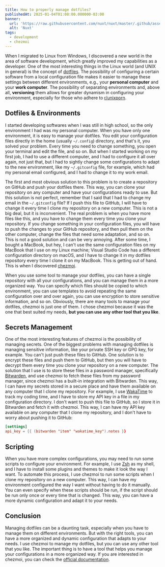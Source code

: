 ```yaml
---
title: How to properly manage dotfiles?
publishedAt: 2025-01-04T01:08:00.000000-03:00
banner:
  url: 'https://raw.githubusercontent.com/nuxt/nuxt/master/.github/assets/banner.svg'
  alt: 'Nuxt'
tags:
  - development
  - chezmoi
---
```


When I migrated to Linux from Windows, I discovered a new world in the area of software
development, which greatly improved my capabilities as a developer. One of the most interesting things in the Linux
world (and UNIX in general) is the concept of [dotfiles](https://wiki.archlinux.org/title/Dotfiles). The possibility of
configuring a certain software from a local configuration file makes it easier to manage these settings between
different environments, e.g., your **personal computer** and your **work computer**. The possibility of separating
environments and, above all, **versioning** them allows for greater dynamism in configuring your environment, especially
for those who adhere to [r/unixporn](https://www.reddit.com/r/unixporn).

## Dotfiles & Environments

I started developing softwares when I was still in high school, so the only environment I had was my personal computer.
When you have only one environment, it is easy to manage your dotfiles. You edit your configuration files directly in
the home (usually `~/.config`) directory, and that's it, you solved your problem. Every time you need to change
something, you open your terminal and edit the file, and so on. But when I started working on my first job, I had to
use a different computer, and I had to configure it all over again, not just that, but I had to sightly change some
configurations to adapt to the new environment, like my `~/.gitconfig` file, for example, which had my personal email
configured, and I had to change it to my work email.

The first and most obvious solution to this problem is to create a repository on GitHub and push your dotfiles there.
This way, you can clone your repository on any computer and have your configurations ready to use. But this solution
is not perfect, remember that I said that I had to change my email in the `~/.gitconfig` file? If I push this file to
GitHub, I will have to change it every time I clone my repository on a new computer. This is not a big deal, but it is
inconvenient. The real problem is when you have more files like this, and you have to change them every time you clone
your repository. If you change something in your configuration files, you will have to push the changes to your GitHub
repository, and then pull them on the other computer, change the files that need some adaptation, and so on. This is
not a good solution and can be very annoying. After some time, I bought a MacBook, but hey, I can't use the same
configuration files on my MacBook that I use on my Linux machine; Visual Studio Code has a different configuration
directory on macOS, and I have to change it in my dotfiles repository every time I clone it on my MacBook. This is
getting out of hand. This is when I discovered [chezmoi](https://www.chezmoi.io).

When you use some tool to manage your dotfiles, you can have a single repository with all your configurations, and you
can manage them in a more organized way. You can specify which files should be copied to which environment, you can
use templates to avoid repeating the same configuration over and over again, you can use encryption to store sensitive
information, and so on. Obviously, there are many tools to manage your dotfiles, chezmoi is just one of them. I chose
chezmoi because it was the one that best suited my needs, **but you can use any other tool that you like**.

## Secrets Management

One of the most interesting features of chezmoi is the possibility of managing secrets. One of the biggest problems
with managing dotfiles is managing sensitive information, like your private SSH key or GPG key, for example. You can't
just push these files to GitHub. One solution is to encrypt these files and push them to GitHub, but then you will have
to decrypt them every time you clone your repository on a new computer. The solution that I use is to store these files
in a password manager, specifically [Bitwarden](https://bitwarden.com), and use chezmoi to fetch these files from my
password manager, since chezmoi has a built-in integration with Bitwarden. This way, I can have my secrets stored in a
secure place and have them available on any computer that I clone my repository. For example, I use
[WakaTime](https://wakatime.com) to track my coding time, and I have to store my API key in a file in my configuration
directory. I don't want to push this file to GitHub, so I store it in Bitwarden and fetch it with chezmoi. This way, I
can have my API key available on any computer that I clone my repository, and I don't have to worry about pushing it to
GitHub:

```toml
[settings]
api_key = {{ (bitwarden "item" "wakatime_key").notes }}
```

## Scripting

When you have more complex configurations, you may need to run some scripts to configure your environment. For example,
I use [Zsh](https://www.zsh.org) as my shell, and I have to install some plugins and themes to make it look the way I
want. To automate this process, I use chezmoi to run some scripts when I clone my repository on a new computer. This
way, I can have my environment configured the way I want without having to do it manually. You can even specify when
these scripts should be run, if the script should be run only once or every time that is changed. This way, you can
have a more dynamic configuration and adapt it to your needs.

## Conclusion

Managing dotfiles can be a daunting task, especially when you have to manage them on different environments. But with
the right tools, you can have a more organized and dynamic configuration that adapts to your needs. I use chezmoi to
manage my dotfiles, but you can use any other tool that you like. The important thing is to have a tool that helps you
manage your configurations in a more organized way. If you are interested in chezmoi, you can check the
[official documentation](https://www.chezmoi.io/docs).
